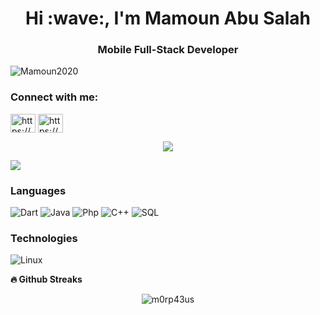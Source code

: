 <h1 align="center">Hi :wave:, I'm Mamoun Abu Salah</h1>
<h3 align="center">Mobile Full-Stack Developer</h3>
<p align="left"> <img src="https://komarev.com/ghpvc/?username=Mamoun2020&label=Profile%20views&color=0e75b6&style=flat" alt="Mamoun2020" /> </p>
<h3 align="left">Connect with me:</h3>
<p align="left">
<a href="https://www.linkedin.com/in/mamounabusalah/" target="blank"><img align="center" src="https://raw.githubusercontent.com/rahuldkjain/github-profile-readme-generator/master/src/images/icons/Social/linked-in-alt.svg" alt="https://www.linkedin.com/in/mamounabusalah/" height="30" width="40" /></a>
<a href="https://fb.com/https://www.facebook.com/mamounabosalah/" target="blank"><img align="center" src="https://raw.githubusercontent.com/rahuldkjain/github-profile-readme-generator/master/src/images/icons/Social/facebook.svg" alt="https://www.facebook.com/mamounabosalah/" height="30" width="40" /></a>

<p align='center'>
    <img src="https://gidigi.com/cdn/love.gif">
</p>

<a href="https://github-readme-stats.vercel.app/api?username=Mamoun2020&count_private=true&show_icons=true&theme=chartreuse-dark">
  <img align="center" src="https://github-readme-stats.vercel.app/api?username=Mamoun2020&bg_color=30,e96443,904e95&title_color=fff&text_color=fff" />
</a>
<!-- <a href="https://github.com/m0rp43us">
  <img align="center" src="https://github-readme-stats.vercel.app/api/top-langs/?username=Mamoun2020&bg_color=30,e96443,904e95&title_color=fff&text_color=fff" />
</a> -->

### Languages
![Dart](https://img.shields.io/badge/-Dart-000?&logo=Dart)
![Java](https://img.shields.io/badge/-Java-000?&logo=Java)
![Php](https://img.shields.io/badge/-Php-000?&logo=Php)
![C++](https://img.shields.io/badge/-C++-000?&logo=c%2b%2b&logoColor=00599C)
![SQL](https://img.shields.io/badge/-SQL-000?&logo=MySQL)

### Technologies
![Linux](https://img.shields.io/badge/-Linux-000?&logo=Linux)




<b>🔥 Github Streaks</b>
<p align="center"><img src="https://github-readme-streak-stats.herokuapp.com/?user=Mamoun2020&theme=black-ice&hide_border=true&stroke=0000&background=0D1117&ring=e05397&fire=e05397&currStreakLabel=e05397&bg_color=30,e96443,904e95&title_color=fff&text_color=fff" alt="m0rp43us" /></p>
